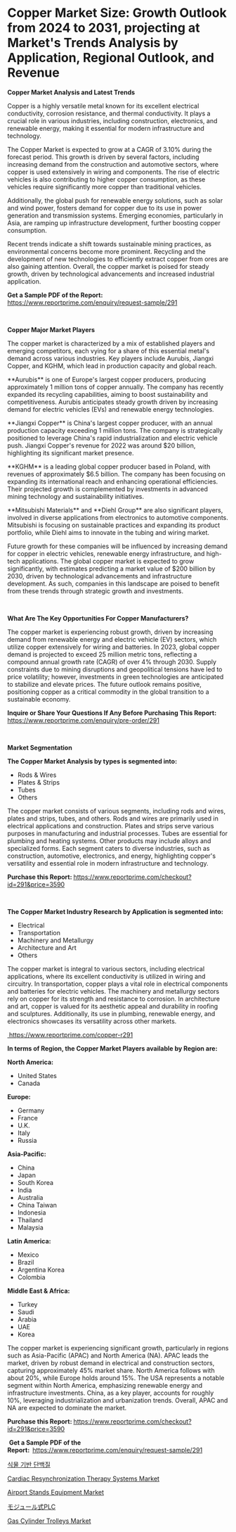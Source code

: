 <p><h1>Copper Market Size: Growth Outlook from 2024 to 2031, projecting at Market's Trends Analysis by Application, Regional Outlook, and Revenue</h1></p><p><strong>Copper Market Analysis and Latest Trends</strong></p>
<p><p>Copper is a highly versatile metal known for its excellent electrical conductivity, corrosion resistance, and thermal conductivity. It plays a crucial role in various industries, including construction, electronics, and renewable energy, making it essential for modern infrastructure and technology.</p><p>The Copper Market is expected to grow at a CAGR of 3.10% during the forecast period. This growth is driven by several factors, including increasing demand from the construction and automotive sectors, where copper is used extensively in wiring and components. The rise of electric vehicles is also contributing to higher copper consumption, as these vehicles require significantly more copper than traditional vehicles.</p><p>Additionally, the global push for renewable energy solutions, such as solar and wind power, fosters demand for copper due to its use in power generation and transmission systems. Emerging economies, particularly in Asia, are ramping up infrastructure development, further boosting copper consumption. </p><p>Recent trends indicate a shift towards sustainable mining practices, as environmental concerns become more prominent. Recycling and the development of new technologies to efficiently extract copper from ores are also gaining attention. Overall, the copper market is poised for steady growth, driven by technological advancements and increased industrial application.</p></p>
<p><strong>Get a Sample PDF of the Report:&nbsp;</strong> <a href="https://www.reportprime.com/enquiry/request-sample/291">https://www.reportprime.com/enquiry/request-sample/291</a></p>
<p>&nbsp;</p>
<p><strong>Copper Major Market Players</strong></p>
<p><p>The copper market is characterized by a mix of established players and emerging competitors, each vying for a share of this essential metal's demand across various industries. Key players include Aurubis, Jiangxi Copper, and KGHM, which lead in production capacity and global reach.</p><p>**Aurubis** is one of Europe's largest copper producers, producing approximately 1 million tons of copper annually. The company has recently expanded its recycling capabilities, aiming to boost sustainability and competitiveness. Aurubis anticipates steady growth driven by increasing demand for electric vehicles (EVs) and renewable energy technologies.</p><p>**Jiangxi Copper** is China's largest copper producer, with an annual production capacity exceeding 1 million tons. The company is strategically positioned to leverage China's rapid industrialization and electric vehicle push. Jiangxi Copper's revenue for 2022 was around $20 billion, highlighting its significant market presence.</p><p>**KGHM** is a leading global copper producer based in Poland, with revenues of approximately $6.5 billion. The company has been focusing on expanding its international reach and enhancing operational efficiencies. Their projected growth is complemented by investments in advanced mining technology and sustainability initiatives.</p><p>**Mitsubishi Materials** and **Diehl Group** are also significant players, involved in diverse applications from electronics to automotive components. Mitsubishi is focusing on sustainable practices and expanding its product portfolio, while Diehl aims to innovate in the tubing and wiring market.</p><p>Future growth for these companies will be influenced by increasing demand for copper in electric vehicles, renewable energy infrastructure, and high-tech applications. The global copper market is expected to grow significantly, with estimates predicting a market value of $200 billion by 2030, driven by technological advancements and infrastructure development. As such, companies in this landscape are poised to benefit from these trends through strategic growth and investments.</p></p>
<p>&nbsp;</p>
<p><strong>What Are The Key Opportunities For Copper Manufacturers?</strong></p>
<p><p>The copper market is experiencing robust growth, driven by increasing demand from renewable energy and electric vehicle (EV) sectors, which utilize copper extensively for wiring and batteries. In 2023, global copper demand is projected to exceed 25 million metric tons, reflecting a compound annual growth rate (CAGR) of over 4% through 2030. Supply constraints due to mining disruptions and geopolitical tensions have led to price volatility; however, investments in green technologies are anticipated to stabilize and elevate prices. The future outlook remains positive, positioning copper as a critical commodity in the global transition to a sustainable economy.</p></p>
<p><strong>Inquire or Share Your Questions If Any Before Purchasing This Report:</strong> <a href="https://www.reportprime.com/enquiry/pre-order/291">https://www.reportprime.com/enquiry/pre-order/291</a></p>
<p>&nbsp;</p>
<p><strong>Market Segmentation</strong></p>
<p><strong>The Copper Market Analysis by types is segmented into:</strong></p>
<p><ul><li>Rods & Wires</li><li>Plates & Strips</li><li>Tubes</li><li>Others</li></ul></p>
<p><p>The copper market consists of various segments, including rods and wires, plates and strips, tubes, and others. Rods and wires are primarily used in electrical applications and construction. Plates and strips serve various purposes in manufacturing and industrial processes. Tubes are essential for plumbing and heating systems. Other products may include alloys and specialized forms. Each segment caters to diverse industries, such as construction, automotive, electronics, and energy, highlighting copper's versatility and essential role in modern infrastructure and technology.</p></p>
<p><strong>Purchase this Report:&nbsp;</strong><a href="https://www.reportprime.com/checkout?id=291&price=3590">https://www.reportprime.com/checkout?id=291&price=3590</a></p>
<p>&nbsp;</p>
<p><strong>The Copper Market Industry Research by Application is segmented into:</strong></p>
<p><ul><li>Electrical</li><li>Transportation</li><li>Machinery and Metallurgy</li><li>Architecture and Art</li><li>Others</li></ul></p>
<p><p>The copper market is integral to various sectors, including electrical applications, where its excellent conductivity is utilized in wiring and circuitry. In transportation, copper plays a vital role in electrical components and batteries for electric vehicles. The machinery and metallurgy sectors rely on copper for its strength and resistance to corrosion. In architecture and art, copper is valued for its aesthetic appeal and durability in roofing and sculptures. Additionally, its use in plumbing, renewable energy, and electronics showcases its versatility across other markets.</p></p>
<p><a href="https://www.reportprime.com/copper-r291">&nbsp;https://www.reportprime.com/copper-r291</a></p>
<p><strong>In terms of Region, the Copper Market Players available by Region are:</strong></p>
<p>
    <p> <strong> North America: </strong>
        <ul>
            <li>United States</li>
            <li>Canada</li>
        </ul>
        </p> 
    <p> <strong> Europe: </strong>
        <ul>
            <li>Germany</li>
            <li>France</li>
            <li>U.K.</li>
            <li>Italy</li>
            <li>Russia</li>
        </ul>
        </p> 
    <p> <strong> Asia-Pacific: </strong>
        <ul>
            <li>China</li>
            <li>Japan</li>
            <li>South Korea</li>
            <li>India</li>
            <li>Australia</li>
            <li>China Taiwan</li>
            <li>Indonesia</li>
            <li>Thailand</li>
            <li>Malaysia</li>
        </ul>
        </p> 
    <p> <strong> Latin America: </strong>
        <ul>
            <li>Mexico</li>
            <li>Brazil</li>
            <li>Argentina Korea</li>
            <li>Colombia</li>
        </ul>
        </p> 
    <p> <strong> Middle East & Africa: </strong>
        <ul>
            <li>Turkey</li>
            <li>Saudi</li>
            <li>Arabia</li>
            <li>UAE</li>
            <li>Korea</li>
        </ul>
    </p>
    </p>
<p><p>The copper market is experiencing significant growth, particularly in regions such as Asia-Pacific (APAC) and North America (NA). APAC leads the market, driven by robust demand in electrical and construction sectors, capturing approximately 45% market share. North America follows with about 20%, while Europe holds around 15%. The USA represents a notable segment within North America, emphasizing renewable energy and infrastructure investments. China, as a key player, accounts for roughly 10%, leveraging industrialization and urbanization trends. Overall, APAC and NA are expected to dominate the market.</p></p>
<p><strong>Purchase this Report: </strong><a href="https://www.reportprime.com/checkout?id=291&price=3590">https://www.reportprime.com/checkout?id=291&price=3590</a></p>
<p>&nbsp;<strong>Get a Sample PDF of the Report:&nbsp;&nbsp;</strong><a href="https://www.reportprime.com/enquiry/request-sample/291">https://www.reportprime.com/enquiry/request-sample/291</a></p>
<p><strong></strong></p>
<p><p><a href="https://medium.com/@uisoxxuy65/%EC%8B%9D%EB%AC%BC%EC%84%B1-%EB%8B%A8%EB%B0%B1%EC%A7%88-%EC%82%B0%EC%97%85-%EB%B6%84%EC%95%BC-2024%EB%85%84%EB%B6%80%ED%84%B0-2031%EB%85%84%EA%B9%8C%EC%A7%80%EC%9D%98-%EC%8B%A0%EA%B7%9C-%EA%B8%B0%EC%88%A0-%EB%B0%8F-%EC%8B%9C%EC%9E%A5-%EC%98%81%ED%96%A5-%EC%98%88%EC%B8%A1-a3e1c1d0b6f8">식물 기반 단백질</a></p><p><a href="https://issuu.com/reportprime-2/docs/cardiac-resynchronization-therapy-s_2795badfd966b3">Cardiac Resynchronization Therapy Systems Market</a></p><p><a href="https://www.linkedin.com/pulse/airport-stands-equipment-market-revolution-2024-2031-jc8rc?trackingId=Kfo%2Bbg4vR4%2BjVpMYTmlhHg%3D%3D">Airport Stands Equipment Market</a></p><p><a href="https://github.com/mohamedbakry57/Market-Research-Report-List-6/blob/main/1357696471.md">モジュール式PLC</a></p><p><a href="https://medium.com/@othaleffler24/gas-cylinder-trolleys-market-industry-trends-and-forecast-for-period-from-2024-to-2031-1151840bf559">Gas Cylinder Trolleys Market</a></p></p>